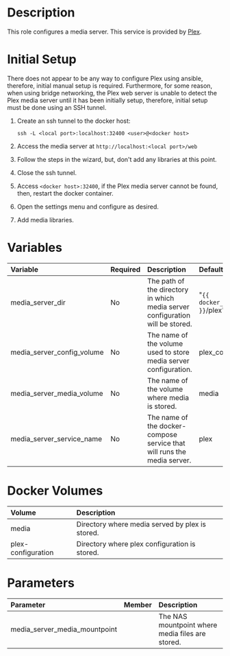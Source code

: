 # Description

This role configures a media server.  This service is provided by [Plex](http://www.plex.tv).

# Initial Setup

There does not appear to be any way to configure Plex using ansible, therefore, initial manual setup is required.
Furthermore, for some reason, when using bridge networking, the Plex web server is unable to detect the Plex media
server until it has been initially setup, therefore, initial setup must be done using an SSH tunnel.

1. Create an ssh tunnel to the docker host:

    `ssh -L <local port>:localhost:32400 <user>@<docker host>`

1. Access the media server at `http://localhost:<local port>/web`
1. Follow the steps in the wizard, but, don't add any libraries at this point.
1. Close the ssh tunnel.
1. Access `<docker host>:32400`, if the Plex media server cannot be found, then, restart the docker container.
1. Open the settings menu and configure as desired.
1. Add media libraries.

# Variables

| Variable                   | Required | Description                                                                   | Default                           |
|:---------------------------|:---------|:------------------------------------------------------------------------------|:----------------------------------|
| media_server_dir           | No       | The path of the directory in which media server configuration will be stored. | "`{{ docker_compose_dir }}`/plex" |
| media_server_config_volume | No       | The name of the volume used to store media server configuration.              | plex_config                       |
| media_server_media_volume  | No       | The name of the volume where media is stored.                                 | media                             |
| media_server_service_name  | No       | The name of the docker-compose service that will runs the media server.       | plex                              |

# Docker Volumes

 | Volume             | Description                                     |
|:-------------------|:------------------------------------------------|
 | media              | Directory where media served by plex is stored. |
 | plex-configuration | Directory where plex configuration is stored.   |

# Parameters

| Parameter                     | Member     | Description                                      |
|:------------------------------|:-----------|:-------------------------------------------------|
| media_server_media_mountpoint |            | The NAS mountpoint where media files are stored. |

